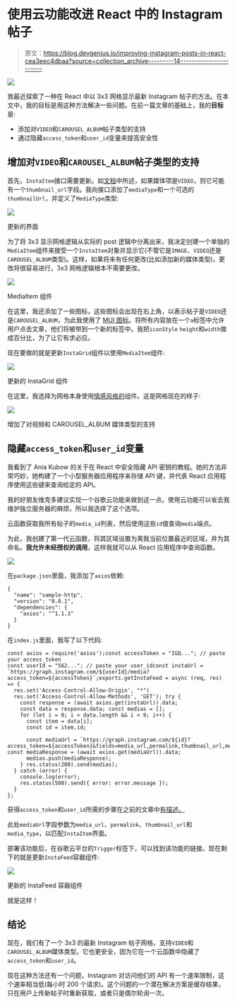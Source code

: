 # 使用云功能改进 React 中的 Instagram 帖子

> 原文：<https://blog.devgenius.io/improving-instagram-posts-in-react-cea3eec4dbaa?source=collection_archive---------14----------------------->

![](img/fbae7ba11d486e68bedc0335d7e5d39c.png)

我最近探索了一种在 React 中以 3x3 网格显示最新 Instagram 帖子的方法。在本文中，我的目标是用这种方法解决一些问题。在前一篇文章的基础上，我的**目标**是:

*   添加对`VIDEO`和`CAROUSEL_ALBUM`帖子类型的支持
*   通过隐藏`access_token`和`user_id`变量来提高安全性

## 增加对`VIDEO`和`CAROUSEL_ALBUM`帖子类型的支持

首先，`InstaItem`接口需要更新。如[文档](https://developers.facebook.com/docs/instagram-basic-display-api/reference/media#reading)中所述，如果媒体项是`VIDEO`，则它可能有一个`thumbnail_url`字段。我向接口添加了`mediaType`和一个可选的`thumbnailUrl`，并定义了`MediaType`类型:

![](img/0b19a67fa453fe52ab3a886d6ada5d42.png)

更新的界面

为了将 3x3 显示网格逻辑从实际的 post 逻辑中分离出来，我决定创建一个单独的`MediaItem`组件来接受一个`InstaItem`对象并显示它(不管它是`IMAGE`、`VIDEO`还是`CAROUSEL_ALBUM`类型)。这样，如果将来有任何更改(比如添加新的媒体类型)，更改将很容易进行，3x3 网格逻辑根本不需要更改。

![](img/d884bcfc5e2a67df9ccd05c7869dd33f.png)

MediaItem 组件

在这里，我还添加了一些图标，这些图标会出现在右上角，以表示帖子是`VIDEO`还是`CAROUSEL_ALBUM`，为此我使用了 [MUI 图标](https://mui.com/material-ui/material-icons/)。将所有内容放在一个`a`标签中允许用户点击文章，他们将被带到一个新的标签中。我把`iconStyle` `height`和`width`做成百分比，为了让它有求必应。

现在要做的就是更新`InstaGrid`组件以使用`MediaItem`组件:

![](img/64a23ca43161422532190d46298fe759.png)

更新的 InstaGrid 组件

在这里，我选择为网格本身使用[情感风格的](https://emotion.sh/docs/styled)组件。这是网格现在的样子:

![](img/c22b0abe88ccd51208dd2b84f4829d78.png)

增加了对视频和 CAROUSEL_ALBUM 媒体类型的支持

## 隐藏`access_token`和`user_id`变量

我看到了 Ania Kubow 的关于在 React 中安全隐藏 API 密钥的教程。她的方法非常巧妙，她构建了一个小型服务器应用程序来存储 API 键，并代表 React 应用程序使用这些键来查询给定的 API。

我的好朋友维克多建议实现一个谷歌云功能来做到这一点。使用云功能可以省去我维护独立服务器的麻烦，所以我选择了这个选项。

云函数获取我所有帖子的`media_id`列表，然后使用这些`id`值查询`media`端点。

为此，我创建了第一代云函数，将其区域设置为离我当前位置最近的区域，并为其命名。**我允许未经授权的调用**，这样我就可以从 React 应用程序中查询函数。

![](img/59062e9302692897867393ba28a5d60b.png)

在`package.json`里面，我添加了`axios`依赖:

```
{
  "name": "sample-http",
  "version": "0.0.1",
  "dependencies": {
    "axios": "^1.1.3"
  }
}
```

在`index.js`里面，我写了以下代码:

```
const axios = require('axios');const accessToken = "IGQ..."; // paste your access_token
const userId = "562..."; // paste your user_idconst instaUrl = `https://graph.instagram.com/${userId}/media?access_token=${accessToken}`;exports.getInstaFeed = async (req, res) => {
  res.set('Access-Control-Allow-Origin', "*")
  res.set('Access-Control-Allow-Methods', 'GET'); try {
    const response = (await axios.get(instaUrl)).data;
    const data = response.data; const medias = [];
    for (let i = 0; i < data.length && i < 9; i++) {
      const item = data[i];
      const id = item.id;

      const mediaUrl = `https://graph.instagram.com/${id}?access_token=${accessToken}&fields=media_url,permalink,thumbnail_url,media_type`; const mediaResponse = (await axios.get(mediaUrl)).data;
      medias.push(mediaResponse);
    } res.status(200).send(medias);
  } catch (error) {
    console.log(error);
    res.status(500).send({ error: error.message });
  }
};
```

获得`access_token`和`user_id`所需的步骤在之前的文章中[有描述。](/how-add-your-instagram-posts-to-your-react-project-e8527d2a7187)

此处`mediaUrl`字段参数为`media_url`、`permalink`、`thumbnail_url`和`media_type`，以匹配`InstaItem`界面。

部署该功能后，在谷歌云平台的`Trigger`标签下，可以找到该功能的链接。现在剩下的就是更新`InstaFeed`容器组件:

![](img/3fb8fee33a7ee2c67a68cb9bf7a4d27f.png)

更新的 InstaFeed 容器组件

就是这样！

## 结论

现在，我们有了一个 3x3 的最新 Instagram 帖子网格，支持`VIDEO`和`CAROUSEL_ALBUM`媒体类型。它也更安全，因为它在一个云函数中隐藏了`access_token`和`user_id`。

现在这种方法还有一个问题，Instagram 对访问他们的 API 有一个速率限制，这个速率相当低(每小时 200 个请求)。这个问题的一个潜在解决方案是缓存结果，只在用户上传新帖子时重新获取，或者只是偶尔轮询一次。